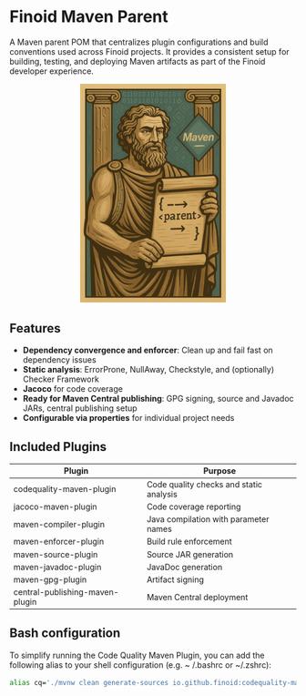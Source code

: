 # Finoid Maven Parent

A Maven parent POM that centralizes plugin configurations and build conventions used
across Finoid projects. It provides a consistent setup for building, testing, and deploying Maven artifacts as
part of the Finoid developer experience.

<div align="center">
  <img src=".github/assets/finoid-maven-parent.jpg" width="256">
</div>

## Features
- **Dependency convergence and enforcer**: Clean up and fail fast on dependency issues
- **Static analysis**: ErrorProne, NullAway, Checkstyle, and (optionally) Checker Framework
- **Jacoco** for code coverage
- **Ready for Maven Central publishing**: GPG signing, source and Javadoc JARs, central publishing setup
- **Configurable via properties** for individual project needs


## Included Plugins

| Plugin                          | Purpose                                 |
|---------------------------------|-----------------------------------------|
| codequality-maven-plugin        | Code quality checks and static analysis |
| jacoco-maven-plugin             | Code coverage reporting                 |
| maven-compiler-plugin           | Java compilation with parameter names   |
| maven-enforcer-plugin           | Build rule enforcement                  |
| maven-source-plugin             | Source JAR generation                   |
| maven-javadoc-plugin            | JavaDoc generation                      |
| maven-gpg-plugin                | Artifact signing                        |
| central-publishing-maven-plugin | Maven Central deployment                |

## Bash configuration

To simplify running the Code Quality Maven Plugin, you can add the following alias to your shell configuration (e.g. ~
/.bashrc or ~/.zshrc):

```bash
alias cq='./mvnw clean generate-sources io.github.finoid:codequality-maven-plugin:code-quality@maven-code-quality'
```